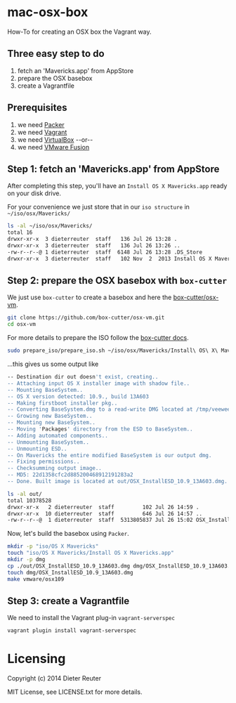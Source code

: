 # mac-osx-box

How-To for creating an OSX box the Vagrant way.


## Three easy step to do
1. fetch an 'Mavericks.app' from AppStore
2. prepare the OSX basebox
3. create a Vagrantfile


## Prerequisites
1. we need [Packer](http://www.packer.io)
2. we need [Vagrant](http://www.vagrantup.com)
3. we need [VirtualBox](https://www.virtualbox.org) --or--
3. we need [VMware Fusion](http://www.vmware.com/products/fusion/)


## Step 1: fetch an 'Mavericks.app' from AppStore

After completing this step, you'll have an `Install OS X Mavericks.app` ready on your disk drive.

For your convenience we just store that in our `iso structure` in `~/iso/osx/Mavericks/`
```bash
ls -al ~/iso/osx/Mavericks/
total 16
drwxr-xr-x  3 dieterreuter  staff   136 Jul 26 13:28 .
drwxr-xr-x  3 dieterreuter  staff   136 Jul 26 13:26 ..
-rw-r--r--@ 1 dieterreuter  staff  6148 Jul 26 13:28 .DS_Store
drwxr-xr-x  3 dieterreuter  staff   102 Nov  2  2013 Install OS X Mavericks.app
``` 


## Step 2: prepare the OSX basebox with `box-cutter`

We just use `box-cutter` to create a basebox and here the [box-cutter/osx-vm](https://github.com/box-cutter/osx-vm).
```bash
git clone https://github.com/box-cutter/osx-vm.git
cd osx-vm
```

For more details to prepare the ISO follow the [box-cutter docs](https://github.com/box-cutter/osx-vm/blob/master/README-timsutton.md).
```bash
sudo prepare_iso/prepare_iso.sh ~/iso/osx/Mavericks/Install\ OS\ X\ Mavericks.app/ out
```
...this gives us some output like
```bash
-- Destination dir out doesn't exist, creating..
-- Attaching input OS X installer image with shadow file..
-- Mounting BaseSystem..
-- OS X version detected: 10.9., build 13A603
-- Making firstboot installer pkg..
-- Converting BaseSystem.dmg to a read-write DMG located at /tmp/veewee-osx-basesystem-rw.DKHz.dmg..
-- Growing new BaseSystem..
-- Mounting new BaseSystem..
-- Moving 'Packages' directory from the ESD to BaseSystem..
-- Adding automated components..
-- Unmounting BaseSystem..
-- Unmounting ESD..
-- On Mavericks the entire modified BaseSystem is our output dmg.
-- Fixing permissions..
-- Checksumming output image..
-- MD5: 22d1358cfc2d885200468912191283a2
-- Done. Built image is located at out/OSX_InstallESD_10.9_13A603.dmg. Add this iso and its checksum to your template.
```
```bash
ls -al out/
total 10378528
drwxr-xr-x   2 dieterreuter  staff         102 Jul 26 14:59 .
drwxr-xr-x  10 dieterreuter  staff         646 Jul 26 14:57 ..
-rw-r--r--@  1 dieterreuter  staff  5313805837 Jul 26 15:02 OSX_InstallESD_10.9_13A603.dmg
```

Now, let's build the basebox using `Packer`.
```bash
mkdir -p "iso/OS X Mavericks"
touch "iso/OS X Mavericks/Install OS X Mavericks.app"
mkdir -p dmg
cp ./out/OSX_InstallESD_10.9_13A603.dmg dmg/OSX_InstallESD_10.9_13A603.dmg
touch dmg/OSX_InstallESD_10.9_13A603.dmg
make vmware/osx109
```


## Step 3: create a Vagrantfile


We need to install the Vagrant plug-in `vagrant-serverspec`
```bash
vagrant plugin install vagrant-serverspec
```



# Licensing
Copyright (c) 2014 Dieter Reuter

MIT License, see LICENSE.txt for more details.